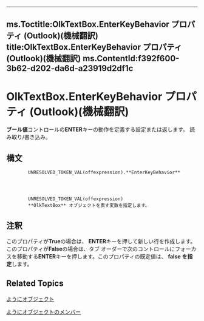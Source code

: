 

---
ms.Toctitle:OlkTextBox.EnterKeyBehavior プロパティ (Outlook)(機械翻訳)
title:OlkTextBox.EnterKeyBehavior プロパティ (Outlook)(機械翻訳)
ms.ContentId:f392f600-3b62-d202-da6d-a23919d2df1c
---
# OlkTextBox.EnterKeyBehavior プロパティ (Outlook)(機械翻訳)




**ブール値**コントロールの**ENTER**キーの動作を定義する設定または返します。 読み取り/書き込み。

## 構文

            UNRESOLVED_TOKEN_VAL(offexpression).**EnterKeyBehavior**




            UNRESOLVED_TOKEN_VAL(offexpression)
            **OlkTextBox** オブジェクトを表す変数を指定します。



## 注釈
このプロパティが**True**の場合は、 **ENTER**キーを押して新しい行を作成します。このプロパティが**False**の場合は、タブ オーダーで次のコントロールにフォーカスを移動する**ENTER**キーを押します。このプロパティの既定値は、 **false を指定**します。



## Related Topics

[ようにオブジェクト](8c9438bf-e20a-2f70-90ac-097cf09594ca.md)

[ようにオブジェクトのメンバー](f4a5f9ea-15f7-164e-d7ca-77a0842105c8.md)




